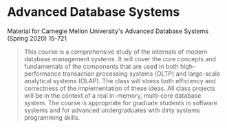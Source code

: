 # Advanced Database Systems

Material for Carnegie Mellon University's Advanced Database Systems (Spring 2020) 15-721

> This course is a comprehensive study of the internals of modern database management systems. It will
> cover the core concepts and fundamentals of the components that are used in both high-performance
> transaction processing systems (OLTP) and large-scale analytical systems (OLAP). The class will
> stress both efficiency and correctness of the implementation of these ideas. All class projects will
> be in the context of a real in-memory, multi-core database system. The course is appropriate for
> graduate students in software systems and for advanced undergraduates with dirty systems programming
> skills.
